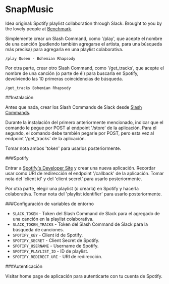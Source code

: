 # SnapMusic
Idea original: Spotify playlist collaboration through Slack. Brought to you by the lovely people at [Benchmark](http://benchmark.co.uk).

Simplemente crear un Slash Command, como '/play', que acepte el nombre de una canción (pudiendo también agregarse el artista, para una búsqueda más precisa) para agregarla en una playlist colaborativa.

    /play Queen - Bohemian Rhapsody

Por otra parte, crear otro Slash Command, como '/get_tracks', que acepte el nombre de una canción (o parte de él) para buscarla en Spotify, devolviendo las 10 primeras coincidencias de búsqueda.

    /get_tracks Bohemian Rhapsody

##Instalación

Antes que nada, crear los Slash Commands de Slack desde [Slash Commands](https://my.slack.com/services/new/slash-commands).

Durante la instalación del primero anteriormente mencionado, indicar que el comando le pegue por POST al endpoint '/store' de la aplicación. Para el segundo, el comando debe también pegarle por POST, pero esta vez al endpoint '/get_tracks' de la aplicación.

Tomar nota ambos 'token' para usarlos posteriormente.

###Spotify

Entrar a [Spotify's Developer Site](http://developer.spotify.com) y crear una nueva aplicación. Recordar usar como URI de redirección el endpoint '/callback' de la aplicación. Tomar nota del 'client id' y del 'client secret' para usarlo posteriormente.

Por otra parte, elegir una playlist (o crearla) en Spotify y hacerla colaborativa. Tomar nota del 'playlist identifier' para usarlo posteriormente.

###Configuración de variables de entorno

* `SLACK_TOKEN` - Token del Slash Command de Slack para el agregado de una canción en la playlist colaborativa.
* `SLACK_TOKEN_TRACKS` - Token del Slash Command de Slack para la búsqueda de canciones.
* `SPOTIFY_KEY` - Client id de Spotify.
* `SPOTIFY_SECRET` - Client Secret de Spotify.
* `SPOTIFY_USERNAME` - Username de Spotify.
* `SPOTIFY_PLAYLIST_ID` - ID de playlist.
* `SPOTIFY_REDIRECT_URI` - URI de redirección.

###Autenticación

Visitar home page de aplicación para autenticarte con tu cuenta de Spotify.
